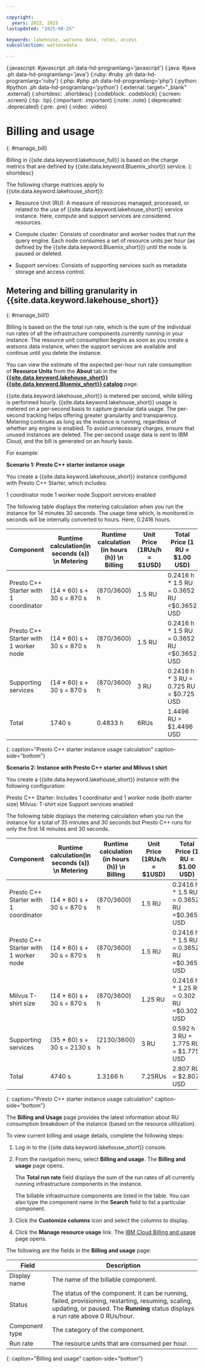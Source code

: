 ```yaml
---

copyright:
  years: 2022, 2025
lastupdated: "2025-08-25"

keywords: lakehouse, watsonx data, roles, access
subcollection: watsonxdata

---
```


{:javascript: #javascript .ph data-hd-programlang='javascript'}
{:java: #java .ph data-hd-programlang='java'}
{:ruby: #ruby .ph data-hd-programlang='ruby'}
{:php: #php .ph data-hd-programlang='php'}
{:python: #python .ph data-hd-programlang='python'}
{:external: target="_blank" .external}
{:shortdesc: .shortdesc}
{:codeblock: .codeblock}
{:screen: .screen}
{:tip: .tip}
{:important: .important}
{:note: .note}
{:deprecated: .deprecated}
{:pre: .pre}
{:video: .video}

# Billing and usage
{: #manage_bill}

Billing in {{site.data.keyword.lakehouse_full}} is based on the charge metrics that are defined by {{site.data.keyword.Bluemix_short}} service.
{: shortdesc}

The following charge matrices apply to {{site.data.keyword.lakehouse_short}}:

* Resource Unit (RU): A measure of resources managed, processed, or related to the use of {{site.data.keyword.lakehouse_short}} service instance. Here, compute and support services are considered resources.

* Compute cluster: Consists of coordinator and worker nodes that run the query engine. Each node consumes a set of resource units per hour (as defined by the {{site.data.keyword.Bluemix_short}}) until the node is paused or deleted.

* Support services: Consists of supporting services such as metadata storage and access control.



## Metering and billing granularity in {{site.data.keyword.lakehouse_short}}
{: #manage_bill1}

Billing is based on the the total run rate, which is the sum of the individual run rates of all the infrastructure components currently running in your instance. The resource unit consumption begins as soon as you create a watsonx.data instance, when the support services are available and continue until you delete the instance.

You can view the estimate of the expected per-hour run rate consumption of **Resource Units** from the **About** tab in the [**{{site.data.keyword.lakehouse_short}}** **{{site.data.keyword.Bluemix_short}} catalog**](https://cloud.ibm.com/watsonxdata) page.

{{site.data.keyword.lakehouse_short}} is metered per second, while billing is performed hourly.
{{site.data.keyword.lakehouse_short}} usage is metered on a per-second basis to capture granular data usage. The per-second tracking helps offering greater granularity and transparency. Metering continues as long as the instance is running, regardless of whether any engine is enabled. To avoid unnecessary charges, ensure that unused instances are deleted.
The per‑second usage data is sent to IBM Cloud, and the bill is generated on an hourly basis.

For example:

**Scenario 1: Presto C++ starter instance usage**

You create a {{site.data.keyword.lakehouse_short}} instance configured with Presto C++ Starter, which includes:

1 coordinator node
1 worker node
Support services enabled

The following table displays the metering calculation when you run the instance for 14 minutes 30 seconds.
The usage time which, is monitored in seconds will be internally converted to hours. Here, 0.2416 hours.

| Component |  Runtime calculation(in seconds (s)) \n Metering | Runtime calculation (in hours (h)) \n Billing | Unit Price (1RUs/h = $1USD) | Total Price (1 RU = $1.00 USD)|
| --- | --- | -- | ---| ---|
| Presto C++ Starter with 1 coordinator |  (14 * 60) s + 30 s = 870 s| (870/3600) h |1.5 RU| 0.2416 h * 1.5 RU = 0.3652 RU =$0.3652 USD|
| Presto C++ Starter with 1 worker node| (14 * 60) s + 30 s = 870 s| (870/3600) h | 1.5 RU | 0.2416 h * 1.5 RU = 0.3652 RU =$0.3652 USD|
| Supporting services | (14 * 60) s + 30 s = 870 s | (870/3600) h |  3 RU| 0.2416 h * 3 RU = 0.725 RU = $0.725 USD|
|Total | 1740 s| 0.4833 h |6RUs|1.4496 RU = $1.4496 USD|
{: caption="Presto C++ starter instance usage calculation" caption-side="bottom"}


**Scenario 2: Instance with Presto C++ starter and Milvus t shirt**


You create a {{site.data.keyword.lakehouse_short}} instance with the following configuration:

Presto C++ Starter: Includes 1 coordinator and 1 worker node (both starter size)
Milvus: T-shirt size
Support services enabled

The following table displays the metering calculation when you run the instance  for a total of 35 minutes and 30 seconds but Presto C++ runs for only the first 14 minutes and 30 seconds.

| Component |  Runtime calculation(in seconds (s)) \n Metering | Runtime calculation (in hours (h)) \n Billing |Unit Price (1RUs/h = $1USD) | Total Price (1 RU = $1.00 USD)|
| --- | --- | -- | ---| ---|
| Presto C++ Starter with 1 coordinator |  (14 * 60) s + 30 s = 870 s| (870/3600) h |1.5 RU| 0.2416 h * 1.5 RU = 0.3652 RU =$0.3652 USD|
| Presto C++ Starter with 1 worker node| (14 * 60) s + 30 s = 870 s| (870/3600) h | 1.5 RU | 0.2416 h * 1.5 RU = 0.3652 RU =$0.3652 USD|
| Milvus T-shirt size| (14 * 60) s + 30 s = 870 s| (870/3600) h | 1.25 RU | 0.2416 h * 1.25 RU = 0.302 RU =$0.302 USD|
| Supporting services | (35 * 60) s + 30 s = 2130 s | (2130/3600) h |  3 RU| 0.592 h * 3 RU = 1.775 RU = $1.775 USD|
|Total | 4740 s| 1.3166 h |7.25RUs|2.807 RU = $2.807 USD|
{: caption="Presto C++ starter instance usage calculation" caption-side="bottom"}


The **Billing and Usage** page provides the latest information about RU consumption breakdown of the instance (based on the resource utilization).

To view current billing and usage details, complete the following steps:

1. Log in to the {{site.data.keyword.lakehouse_short}} console.

1. From the navigation menu, select **Billing and usage**. The **Billing and usage** page opens.

    The **Total run rate** field displays the sum of the run rates of all currently running infrastructure components in the instance.

    The billable infrastructure components are listed in the table. You can also type the component name in the **Search** field to list a particular component.

1. Click the **Customize columns** icon and select the columns to display.

1. Click the **Manage resource usage** link. The [IBM Cloud Billing and usage](https://cloud.ibm.com/billing) page opens.

The following are the fields in the **Billing and usage** page:

| Field           | Description        |
|------------------|--------------------|
| Display name     | The name of the billable component. |
| Status      | The status of the component. It can be running, failed, provisioning, restarting, resuming, scaling, updating, or paused. The **Running** status displays a run rate above 0 RUs/hour. |
| Component type            | The category of the component. |
| Run rate             | The resource units that are consumed per hour. |
{: caption="Billing and usage" caption-side="bottom"}
